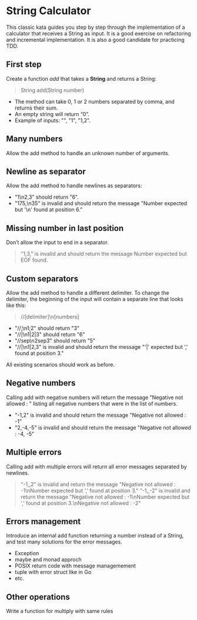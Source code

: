 # String Calculator

This classic kata guides you step by step through the implementation of a calculator that receives a String as input. 
It is a good exercise on refactoring and incremental implementation. It is also a good candidate for practicing TDD.

## First step

Create a function *add* that takes a **String** and returns a String:

> String add(String number)

- The method can take 0, 1 or 2 numbers separated by comma, and returns their sum.
- An empty string will return “0”.
- Example of inputs: "", "1", "1,2".

## Many numbers

Allow the add method to handle an unknown number of arguments.

## Newline as separator

Allow the add method to handle newlines as separators:

- "1\n2,3" should return "6".
- "175,\n35" is invalid and should return the message "Number expected but '\n' found at position 6."

## Missing number in last position

Don’t allow the input to end in a separator.

> "1,3," is invalid and should return the message Number expected but EOF found.

## Custom separators
Allow the add method to handle a different delimiter. To change the delimiter, 
the beginning of the input will contain a separate line that looks like this:

> //[delimiter]\n[numbers]

- "//;\n1;2" should return "3"
- "//|\n1|2|3" should return "6"
- "//sep\n2sep3" should return "5"
- "//|\n1|2,3" is invalid and should return the message "'|' expected but ',' found at position 3."

All existing scenarios should work as before.

## Negative numbers

Calling add with negative numbers will return the message "Negative not allowed : " 
listing all negative numbers that were in the list of numbers.

- "-1,2" is invalid and should return the message "Negative not allowed : -1"
- "2,-4,-5" is invalid and should return the message "Negative not allowed : -4, -5"

## Multiple errors

Calling add with multiple errors will return all error messages separated by newlines.

> "-1,,2" is invalid and return the message "Negative not allowed : -1\nNumber expected but ',' found at position 3." "-1,,-2" is invalid and return the message "Negative not allowed : -1\nNumber expected but ',' found at position 3.\nNegative not allowed : -2"

## Errors management

Introduce an internal add function returning a number instead of a String, and test
many solutions for the error messages.

- Exception
- maybe and monad approch
- POSIX return code with message managemement
- tuple with error struct like in Go
- etc.

## Other operations

Write a function for multiply with same rules

